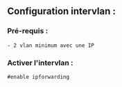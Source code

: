 ## Configuration intervlan :

### Pré-requis :

    - 2 vlan minimum avec une IP

### Activer l'intervlan :

    #enable ipforwarding

